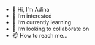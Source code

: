 - 👋 Hi, I’m Adina
- 👀 I’m interested 
- 🌱 I’m currently learning 
- 💞️ I’m looking to collaborate on 
- 📫 How to reach me...

<!---
adinaliliana/adinaliliana is a ✨ special ✨ repository because its `README.md` (this file) appears on your GitHub profile.
You can click the Preview link to take a look at your changes.
--->
